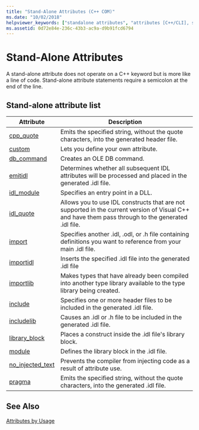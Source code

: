 ```yaml
---
title: "Stand-Alone Attributes (C++ COM)"
ms.date: "10/02/2018"
helpviewer_keywords: ["standalone attributes", "attributes [C++/CLI], standalone"]
ms.assetid: 0d72e84e-236c-43b3-ac9a-d9b91fcd6794
---
```

# Stand-Alone Attributes

A stand-alone attribute does not operate on a C++ keyword but is more like a line of code. Stand-alone attribute statements require a semicolon at the end of the line.

## Stand-alone attribute list

|Attribute|Description|
|---------------|-----------------|
|[cpp_quote](cpp-quote.md)|Emits the specified string, without the quote characters, into the generated header file.|
|[custom](custom-cpp.md)|Lets you define your own attribute.|
|[db_command](db-command.md)|Creates an OLE DB command.|
|[emitidl](emitidl.md)|Determines whether all subsequent IDL attributes will be processed and placed in the generated .idl file.|
|[idl_module](idl-module.md)|Specifies an entry point in a DLL.|
|[idl_quote](idl-quote.md)|Allows you to use IDL constructs that are not supported in the current version of Visual C++ and have them pass through to the generated .idl file.|
|[import](import.md)|Specifies another .idl, .odl, or .h file containing definitions you want to reference from your main .idl file.|
|[importidl](importidl.md)|Inserts the specified .idl file into the generated .idl file|
|[importlib](importlib.md)|Makes types that have already been compiled into another type library available to the type library being created.|
|[include](include-cpp.md)|Specifies one or more header files to be included in the generated .idl file.|
|[includelib](includelib-cpp.md)|Causes an .idl or .h file to be included in the generated .idl file.|
|[library_block](library-block.md)|Places a construct inside the .idl file's library block.|
|[module](module-cpp.md)|Defines the library block in the .idl file.|
|[no_injected_text](no-injected-text.md)|Prevents the compiler from injecting code as a result of attribute use.|
|[pragma](pragma.md)|Emits the specified string, without the quote characters, into the generated .idl file.|

## See Also

[Attributes by Usage](attributes-by-usage.md)